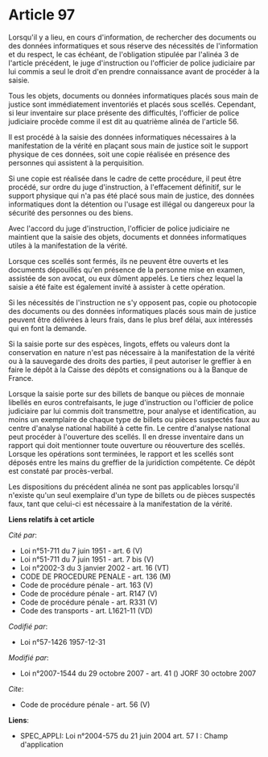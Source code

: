 # Article 97

Lorsqu'il y a lieu, en cours d'information, de rechercher des documents ou des données informatiques et sous réserve des
nécessités de l'information et du respect, le cas échéant, de l'obligation stipulée par l'alinéa 3 de l'article précédent, le
juge d'instruction ou l'officier de police judiciaire par lui commis a seul le droit d'en prendre connaissance avant de
procéder à la saisie. 

Tous les objets, documents ou données informatiques placés sous main de justice sont immédiatement inventoriés et placés sous
scellés. Cependant, si leur inventaire sur place présente des difficultés, l'officier de police judiciaire procède comme il
est dit au quatrième alinéa de l'article 56. 

Il est procédé à la saisie des données informatiques nécessaires à la manifestation de la vérité en plaçant sous main de
justice soit le support physique de ces données, soit une copie réalisée en présence des personnes qui assistent à la
perquisition. 

Si une copie est réalisée dans le cadre de cette procédure, il peut être procédé, sur ordre du juge d'instruction, à
l'effacement définitif, sur le support physique qui n'a pas été placé sous main de justice, des données informatiques dont la
détention ou l'usage est illégal ou dangereux pour la sécurité des personnes ou des biens. 

Avec l'accord du juge d'instruction, l'officier de police judiciaire ne maintient que la saisie des objets, documents et
données informatiques utiles à la manifestation de la vérité. 

Lorsque ces scellés sont fermés, ils ne peuvent être ouverts et les documents dépouillés qu'en présence de la personne mise
en examen, assistée de son avocat, ou eux dûment appelés. Le tiers chez lequel la saisie a été faite est également invité à
assister à cette opération. 

Si les nécessités de l'instruction ne s'y opposent pas, copie ou photocopie des documents ou des données informatiques placés
sous main de justice peuvent être délivrées à leurs frais, dans le plus bref délai, aux intéressés qui en font la demande. 

Si la saisie porte sur des espèces, lingots, effets ou valeurs dont la conservation en nature n'est pas nécessaire à la
manifestation de la vérité ou à la sauvegarde des droits des parties, il peut autoriser le greffier à en faire le dépôt à la
Caisse des dépôts et consignations ou à la Banque de France. 

Lorsque la saisie porte sur des billets de banque ou pièces de monnaie libellés en euros contrefaisants, le juge
d'instruction ou l'officier de police judiciaire par lui commis doit transmettre, pour analyse et identification, au moins un
exemplaire de chaque type de billets ou pièces suspectés faux au centre d'analyse national habilité à cette fin. Le centre
d'analyse national peut procéder à l'ouverture des scellés. Il en dresse inventaire dans un rapport qui doit mentionner toute
ouverture ou réouverture des scellés. Lorsque les opérations sont terminées, le rapport et les scellés sont déposés entre les
mains du greffier de la juridiction compétente. Ce dépôt est constaté par procès-verbal. 

Les dispositions du précédent alinéa ne sont pas applicables lorsqu'il n'existe qu'un seul exemplaire d'un type de billets ou
de pièces suspectés faux, tant que celui-ci est nécessaire à la manifestation de la vérité.

**Liens relatifs à cet article**

_Cité par_:

  - Loi n°51-711 du 7 juin 1951 - art. 6 (V)
  - Loi n°51-711 du 7 juin 1951 - art. 7 bis (V)
  - Loi n°2002-3 du 3 janvier 2002 - art. 16 (VT)
  - CODE DE PROCEDURE PENALE - art. 136 (M)
  - Code de procédure pénale - art. 163 (V)
  - Code de procédure pénale - art. R147 (V)
  - Code de procédure pénale - art. R331 (V)
  - Code des transports - art. L1621-11 (VD)

_Codifié par_:

  - Loi n°57-1426 1957-12-31

_Modifié par_:

  - Loi n°2007-1544 du 29 octobre 2007 - art. 41 () JORF 30 octobre 2007

_Cite_:

  - Code de procédure pénale - art. 56 (V)

**Liens**:

  - SPEC_APPLI: Loi n°2004-575 du 21 juin 2004 art. 57 I : Champ d'application
